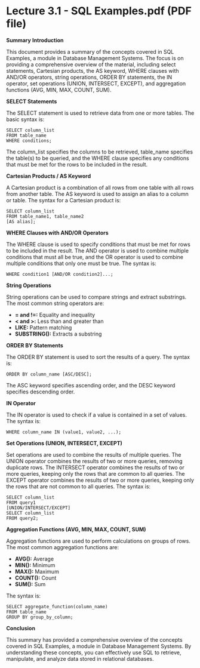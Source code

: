 # Lecture 3.1 - SQL Examples.pdf (PDF file)
**Summary**
**Introduction**

This document provides a summary of the concepts covered in SQL Examples, a module in Database Management Systems. The focus is on providing a comprehensive overview of the material, including select statements, Cartesian products, the AS keyword, WHERE clauses with AND/OR operators, string operations, ORDER BY statements, the IN operator, set operations (UNION, INTERSECT, EXCEPT), and aggregation functions (AVG, MIN, MAX, COUNT, SUM).

**SELECT Statements**

The SELECT statement is used to retrieve data from one or more tables. The basic syntax is:

```
SELECT column_list
FROM table_name
WHERE conditions;
```

The column_list specifies the columns to be retrieved, table_name specifies the table(s) to be queried, and the WHERE clause specifies any conditions that must be met for the rows to be included in the result.

**Cartesian Products / AS Keyword**

A Cartesian product is a combination of all rows from one table with all rows from another table. The AS keyword is used to assign an alias to a column or table. The syntax for a Cartesian product is:

```
SELECT column_list
FROM table_name1, table_name2
[AS alias];
```

**WHERE Clauses with AND/OR Operators**

The WHERE clause is used to specify conditions that must be met for rows to be included in the result. The AND operator is used to combine multiple conditions that must all be true, and the OR operator is used to combine multiple conditions that only one must be true. The syntax is:

```
WHERE condition1 [AND/OR condition2]...;
```

**String Operations**

String operations can be used to compare strings and extract substrings. The most common string operators are:

* **= and !=:** Equality and inequality
* **< and >:** Less than and greater than
* **LIKE:** Pattern matching
* **SUBSTRING():** Extracts a substring

**ORDER BY Statements**

The ORDER BY statement is used to sort the results of a query. The syntax is:

```
ORDER BY column_name [ASC/DESC];
```

The ASC keyword specifies ascending order, and the DESC keyword specifies descending order.

**IN Operator**

The IN operator is used to check if a value is contained in a set of values. The syntax is:

```
WHERE column_name IN (value1, value2, ...);
```

**Set Operations (UNION, INTERSECT, EXCEPT)**

Set operations are used to combine the results of multiple queries. The UNION operator combines the results of two or more queries, removing duplicate rows. The INTERSECT operator combines the results of two or more queries, keeping only the rows that are common to all queries. The EXCEPT operator combines the results of two or more queries, keeping only the rows that are not common to all queries. The syntax is:

```
SELECT column_list
FROM query1
[UNION/INTERSECT/EXCEPT]
SELECT column_list
FROM query2;
```

**Aggregation Functions (AVG, MIN, MAX, COUNT, SUM)**

Aggregation functions are used to perform calculations on groups of rows. The most common aggregation functions are:

* **AVG():** Average
* **MIN():** Minimum
* **MAX():** Maximum
* **COUNT():** Count
* **SUM():** Sum

The syntax is:

```
SELECT aggregate_function(column_name)
FROM table_name
GROUP BY group_by_column;
```

**Conclusion**

This summary has provided a comprehensive overview of the concepts covered in SQL Examples, a module in Database Management Systems. By understanding these concepts, you can effectively use SQL to retrieve, manipulate, and analyze data stored in relational databases.
